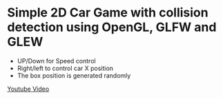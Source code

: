 # Simple 2D Car Game with collision detection using OpenGL, GLFW and GLEW
* UP/Down for Speed control 
* Right/left to control car X position
* The box position is generated randomly

[Youtube Video](https://www.youtube.com/watch?v=3xm_cBd-64Q)
